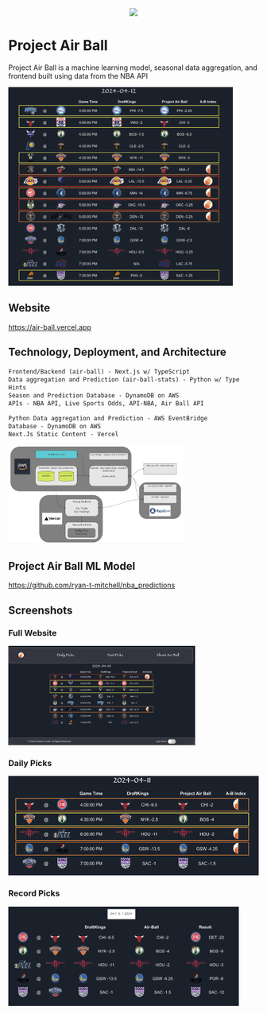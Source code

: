 <div align="center">
<img height='200px' src='air-ball/public/air-ball.png'>
</div>

# Project Air Ball
Project Air Ball is a machine learning model, seasonal data aggregation, and 
frontend built using data from the NBA API

<img height='400px' src='air-ball/public/dailypicks.png'>

## Website
https://air-ball.vercel.app

## Technology, Deployment, and Architecture
```
Frontend/Backend (air-ball) - Next.js w/ TypeScript
Data aggregation and Prediction (air-ball-stats) - Python w/ Type Hints
Season and Prediction Database - DynamoDB on AWS
APIs - NBA API, Live Sports Odds, API-NBA, Air Ball API
```
```
Python Data aggregation and Prediction - AWS EventBridge
Database - DynamoDB on AWS
Next.Js Static Content - Vercel
```
<img height='200px' src='air-ball/public/architecture.png'>

## Project Air Ball ML Model
https://github.com/ryan-t-mitchell/nba_predictions

## Screenshots
### Full Website
<img height='200px' src='air-ball/public/fullsite.png'>

### Daily Picks
<img height='200px' src='air-ball/public/dailypicks2.png'>

### Record Picks
<img height='200px' src='air-ball/public/recordpicks.png'>
